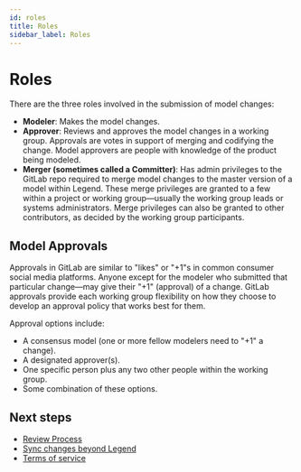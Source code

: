 ```yaml
---
id: roles
title: Roles
sidebar_label: Roles
---
```


# Roles

There are the three roles involved in the submission of model changes:

- **Modeler**: Makes the model changes.
- **Approver**: Reviews and approves the model changes in a working group. Approvals are votes in support of merging and codifying the change. Model approvers are people with knowledge of the product being modeled.
- **Merger (sometimes called a Committer)**: Has admin privileges to the GitLab repo required to merge model changes to the master version of a model within Legend. These merge privileges are granted to a few within a project or working group—usually the working group leads or systems administrators. Merge privileges can also be granted to other contributors, as decided by the working group participants.

## Model Approvals

Approvals in GitLab are similar to "likes" or "+1"s in common consumer social media platforms. Anyone except for the modeler who submitted that particular change—may give their "+1" (approval) of a change. GitLab approvals provide each working group flexibility on how they choose to develop an approval policy that works best for them.

Approval options include:

- A consensus model (one or more fellow modelers need to "+1" a change).
- A designated approver(s).
- One specific person plus any two other people within the working group.
- Some combination of these options.

## Next steps

- [Review Process](review-process.md)
- [Sync changes beyond Legend](sync-changes-beyond-legend.md)
- [Terms of service](terms-of-service.md)
